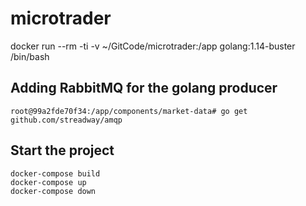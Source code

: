 # microtrader

docker run --rm -ti -v ~/GitCode/microtrader:/app golang:1.14-buster /bin/bash

## Adding RabbitMQ for the golang producer

```
root@99a2fde70f34:/app/components/market-data# go get github.com/streadway/amqp
```

## Start the project

```
docker-compose build
docker-compose up
docker-compose down
```